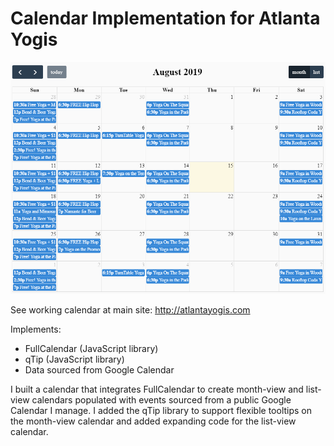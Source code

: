 # Calendar Implementation for Atlanta Yogis

![Calendar](Calendar.png)

See working calendar at main site: http://atlantayogis.com

Implements:
- FullCalendar (JavaScript library)
- qTip (JavaScript library)
- Data sourced from Google Calendar

I built a calendar that integrates FullCalendar to create month-view and list-view calendars populated with events sourced from a public Google Calendar I manage. I added the qTip library to support flexible tooltips on the month-view calendar and added expanding code for the list-view calendar.
